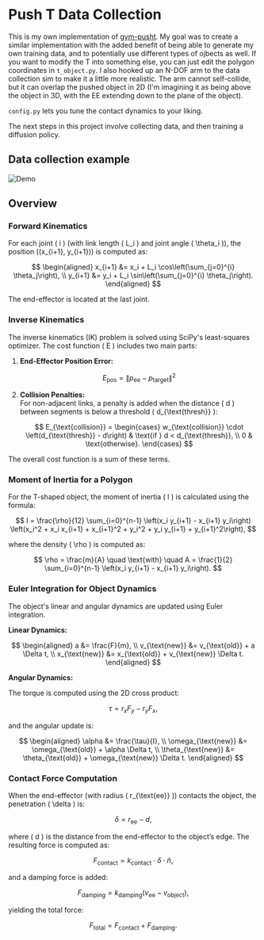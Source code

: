 # Push T Data Collection

This is my own implementation of [gym-pusht](https://github.com/huggingface/gym-pusht). My goal was to create a similar implementation with the added benefit of being able to generate my own training data, and to potentially use different types of ojbects as well. If you want to modify the T into something else, you can just edit the polygon coordinates in `t_object.py`. I also hooked up an N-DOF arm to the data collection sim to make it a little more realistic. The arm cannot self-collide, but it can overlap the pushed object in 2D (I'm imagining it as being above the object in 3D, with the EE extending down to the plane of the object).

`config.py` lets you tune the contact dynamics to your liking. 

The next steps in this project involve collecting data, and then training a diffusion policy.


## Data collection example

![Demo](demo.gif)


## Overview

### Forward Kinematics

For each joint \( i \) (with link length \( L_i \) and joint angle \( \theta_i \)), the position \((x_{i+1}, y_{i+1})\) is computed as:

$$
\begin{aligned}
x_{i+1} &= x_i + L_i \cos\left(\sum_{j=0}^{i} \theta_j\right), \\
y_{i+1} &= y_i + L_i \sin\left(\sum_{j=0}^{i} \theta_j\right).
\end{aligned}
$$

The end-effector is located at the last joint.

### Inverse Kinematics

The inverse kinematics (IK) problem is solved using SciPy's least-squares optimizer. The cost function \( E \) includes two main parts:

1. **End-Effector Position Error:**
   
   $$
   E_{\text{pos}} = \|p_{\text{ee}} - p_{\text{target}}\|^2
   $$

2. **Collision Penalties:**  
   For non-adjacent links, a penalty is added when the distance \( d \) between segments is below a threshold \( d_{\text{thresh}} \):
   
   $$
   E_{\text{collision}} = \begin{cases}
   w_{\text{collision}} \cdot \left(d_{\text{thresh}} - d\right) & \text{if } d < d_{\text{thresh}}, \\
   0 & \text{otherwise}.
   \end{cases}
   $$

The overall cost function is a sum of these terms.

### Moment of Inertia for a Polygon

For the T-shaped object, the moment of inertia \( I \) is calculated using the formula:

$$
I = \frac{\rho}{12} \sum_{i=0}^{n-1} \left(x_i y_{i+1} - x_{i+1} y_i\right) \left(x_i^2 + x_i x_{i+1} + x_{i+1}^2 + y_i^2 + y_i y_{i+1} + y_{i+1}^2\right),
$$

where the density \( \rho \) is computed as:

$$
\rho = \frac{m}{A} \quad \text{with} \quad A = \frac{1}{2} \sum_{i=0}^{n-1} \left(x_i y_{i+1} - x_{i+1} y_i\right).
$$

### Euler Integration for Object Dynamics

The object's linear and angular dynamics are updated using Euler integration.

**Linear Dynamics:**

$$
\begin{aligned}
a &= \frac{F}{m}, \\
v_{\text{new}} &= v_{\text{old}} + a \Delta t, \\
x_{\text{new}} &= x_{\text{old}} + v_{\text{new}} \Delta t.
\end{aligned}
$$

**Angular Dynamics:**

The torque is computed using the 2D cross product:

$$
\tau = r_x F_y - r_y F_x,
$$

and the angular update is:

$$
\begin{aligned}
\alpha &= \frac{\tau}{I}, \\
\omega_{\text{new}} &= \omega_{\text{old}} + \alpha \Delta t, \\
\theta_{\text{new}} &= \theta_{\text{old}} + \omega_{\text{new}} \Delta t.
\end{aligned}
$$

### Contact Force Computation

When the end-effector (with radius \( r_{\text{ee}} \)) contacts the object, the penetration \( \delta \) is:

$$
\delta = r_{\text{ee}} - d,
$$

where \( d \) is the distance from the end-effector to the object’s edge. The resulting force is computed as:

$$
F_{\text{contact}} = k_{\text{contact}} \cdot \delta \cdot \hat{n},
$$

and a damping force is added:

$$
F_{\text{damping}} = k_{\text{damping}} \left(v_{\text{ee}} - v_{\text{object}}\right),
$$

yielding the total force:

$$
F_{\text{total}} = F_{\text{contact}} + F_{\text{damping}}.
$$


